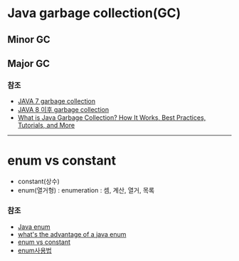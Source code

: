 # Java garbage collection(GC)

##  Minor GC


##   Major GC



### 참조
-   [JAVA 7 garbage collection](https://d2.naver.com/helloworld/1329)
-   [JAVA 8 이후 garbage collection](https://www.baeldung.com/jvm-garbage-collectors)
-   [What is Java Garbage Collection? How It Works, Best Practices, Tutorials, and More](https://stackify.com/what-is-java-garbage-collection/)

---

#   enum vs constant
-   constant(상수)
-   enum(열거형) : enumeration : 셈, 계산, 열거, 목록

### 참조
-   [Java enum](https://www.nextree.co.kr/p11686/)
-   [what's the advantage of a java enum](https://stackoverflow.com/questions/9969690/whats-the-advantage-of-a-java-enum-versus-a-class-with-public-static-final-fiel)
-   [enum vs constant](https://gorbeia.wordpress.com/2015/03/11/java-enums-vs-constants/)
-   [enum사용법](https://limkydev.tistory.com/66)